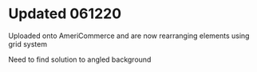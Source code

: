 # Updated 061220
Uploaded onto AmeriCommerce and are now rearranging elements using grid system

Need to find solution to angled background
